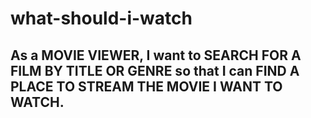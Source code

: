 # what-should-i-watch

## As a MOVIE VIEWER, I want to SEARCH FOR A FILM BY TITLE OR GENRE so that I can FIND A PLACE TO STREAM THE MOVIE I WANT TO WATCH.

##

